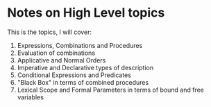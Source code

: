 # Notes on High Level topics
This is the topics, I will cover:
1. Expressions, Combinations and Procedures
2. Evaluation of combinations
3. Applicative and Normal Orders
4. Imperative and Declarative types of description
5. Conditional Expressions and Predicates
6. "Black Box" in terms of combined procedures
7. Lexical Scope and Formal Parameters in terms of bound and free variables
